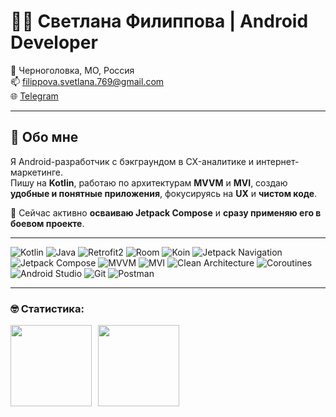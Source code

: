 # 👩‍💻 Светлана Филиппова | Android Developer

📍 Черноголовка, МО, Россия  
📫 [filippova.svetlana.769@gmail.com](mailto:filippova.svetlana.769@gmail.com)  
🌐 [Telegram](https://t.me/SvitlanaFilippova)  

---

## 🚀 Обо мне

Я Android-разработчик с бэкграундом в CX-аналитике и интернет-маркетинге.  
Пишу на **Kotlin**, работаю по архитектурам **MVVM** и **MVI**, создаю **удобные и понятные приложения**, фокусируясь на **UX** и **чистом коде**.

🎯 Сейчас активно **осваиваю Jetpack Compose** и **сразу применяю его в боевом проекте**.

---

![Kotlin](https://img.shields.io/badge/Kotlin-%237F52FF?style=for-the-badge&logo=kotlin&logoColor=white)
![Java](https://img.shields.io/badge/Java-%23ED8B00?style=for-the-badge&logo=openjdk&logoColor=white)
![Retrofit2](https://img.shields.io/badge/Retrofit2-%23430098?style=for-the-badge&logo=retrofit&logoColor=white)
![Room](https://img.shields.io/badge/Room-%230175C2?style=for-the-badge&logo=android-room&logoColor=white)
![Koin](https://img.shields.io/badge/Koin-%23FF6D00?style=for-the-badge)
![Jetpack Navigation](https://img.shields.io/badge/Jetpack_Navigation-%230175C2?style=for-the-badge&logo=android&logoColor=white)
![Jetpack Compose](https://img.shields.io/badge/Jetpack_Compose-%230175C2?style=for-the-badge&logo=android&logoColor=white)
![MVVM](https://img.shields.io/badge/MVVM-%239B59B6?style=for-the-badge)
![MVI](https://img.shields.io/badge/MVI-%234A148C?style=for-the-badge)
![Clean Architecture](https://img.shields.io/badge/Clean_Architecture-%2300C853?style=for-the-badge)
![Coroutines](https://img.shields.io/badge/Coroutines-%237F52FF?style=for-the-badge&logo=kotlin&logoColor=white)
![Android Studio](https://img.shields.io/badge/Android_Studio-%233DDC84?style=for-the-badge&logo=android-studio&logoColor=white)
![Git](https://img.shields.io/badge/Git-%23F05032?style=for-the-badge&logo=git&logoColor=white)
![Postman](https://img.shields.io/badge/Postman-%23FF6C37?style=for-the-badge&logo=postman&logoColor=white)


---
### &#129299; Статистика:

<!-- [![Codewarrior Profile Badges](https://www.codewars.com/users/SvitlanaFilippova/badges/large)](https://www.codewars.com/users/SvitlanaFilippova) -->
<div>
<a href="https://github-readme-stats.vercel.app/api?username=SvitlanaFilippova&hide=contribs&show_icons=true">
  <img  align="left" height="130" style="margin-right: 10px" src="https://github-readme-stats.vercel.app/api?username=SvitlanaFilippova&hide=contribs&show_icons=true" />
</a>
<a href="https://github-readme-stats.vercel.app/api/top-langs/?username=SvitlanaFilippova&layout=compact">
  <img align="left" height="130" src="https://github-readme-stats.vercel.app/api/top-langs/?username=SvitlanaFilippova&layout=compact" />
</a>
</div>




